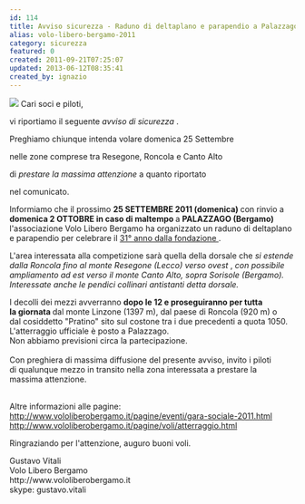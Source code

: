 ```yaml
---
id: 114
title: Avviso sicurezza - Raduno di deltaplano e parapendio a Palazzago (BG)
alias: volo-libero-bergamo-2011
category: sicurezza
featured: 0
created: 2011-09-21T07:25:07
updated: 2013-06-12T08:35:41
created_by: ignazio
---
```

<p style="text-align: left;">
 <img border="0" class="baiaimgleft" src="images/stories/volo-libero-bg.png"/>
 Cari soci e piloti,
</p>
<p style="text-align: left;">
 vi riportiamo il seguente
 <em>
  avviso di sicurezza
 </em>
 .
</p>
<p style="text-align: left;">
 Preghiamo chiunque intenda volare domenica 25 Settembre
</p>
<p style="text-align: left;">
 nelle zone comprese tra Resegone, Roncola e Canto Alto
</p>
<p style="text-align: left;">
 di
 <em>
  prestare la massima attenzione
 </em>
 a quanto riportato
</p>
<p style="text-align: left;">
 nel comunicato.
</p>
<p style="text-align: left;">
</p>
<p style="text-align: left;">
</p>
<p style="text-align: left;">
</p>
<p style="text-align: left;">
 Informiamo che il prossimo
 <strong>
  25 SETTEMBRE 2011 (domenica)
 </strong>
 con rinvio a
 <strong>
  domenica 2 OTTOBRE in caso di maltempo
 </strong>
 a
 <strong>
  PALAZZAGO (Bergamo)
 </strong>
 l'associazione Volo Libero Bergamo ha organizzato un raduno di deltaplano e parapendio per celebrare il
 <a href="http://www.vololiberobergamo.it/pagine/eventi/gara-sociale-2011.html" target="_blank">
  31° anno dalla fondazione
 </a>
 .
</p>
<p style="text-align: left;">
</p>
<p style="text-align: left;">
 L'area interessata alla competizione sarà quella della dorsale che
 <em>
  si estende dalla Roncola fino al monte Resegone (Lecco) verso ovest
 </em>
 ,
 <em>
  con possibile ampliamento ad est verso il monte Canto Alto, sopra Sorisole
 </em>
 <em>
  (Bergamo).
  <br/>
 </em>
 <em>
  Interessate anche le pendici collinari antistanti detta dorsale.
 </em>
</p>
<p style="text-align: left;">
</p>
<p style="text-align: left;">
 I decolli dei mezzi avverranno
 <strong>
  dopo le 12 e proseguiranno per tutta la giornata
 </strong>
 dal monte Linzone (1397 m), dal paese di Roncola (920 m) o dal cosiddetto "Pratino" sito sul costone tra i due precedenti a quota 1050.
 <br/>
 L'atterraggio ufficiale è posto a Palazzago.
 <br/>
 Non abbiamo previsioni circa la partecipazione.
 <br/>
 <br/>
 Con preghiera di massima diffusione del presente avviso, invito i piloti di qualunque mezzo in transito nella zona interessata a prestare la massima attenzione.
</p>
<p style="text-align: left;">
 <br/>
 Altre informazioni alle pagine:
 <br/>
 <a href="http://www.vololiberobergamo.it/pagine/eventi/gara-sociale-2011.html" target="_blank">
  http://www.vololiberobergamo.it/pagine/eventi/gara-sociale-2011.html
 </a>
 <br/>
 <a href="http://www.vololiberobergamo.it/pagine/voli/atterraggio.html" target="_blank">
  http://www.vololiberobergamo.it/pagine/voli/atterraggio.html
 </a>
</p>
<p style="text-align: left;">
</p>
<p style="text-align: left;">
 Ringraziando per l'attenzione, auguro buoni voli.
</p>
<p style="text-align: left;">
</p>
<p style="text-align: left;">
 Gustavo Vitali
 <br/>
 Volo Libero Bergamo
 <br/>
 http://www.vololiberobergamo.it
 <br/>
 skype: gustavo.vitali
</p>
